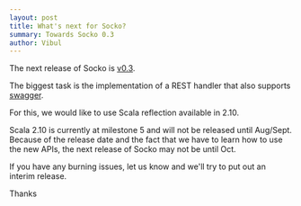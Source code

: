 ```yaml
---
layout: post
title: What's next for Socko?
summary: Towards Socko 0.3
author: Vibul
---
```


The next release of Socko is [v0.3](https://github.com/mashupbots/socko/issues?milestone=3&page=1&state=open).

The biggest task is the implementation of a REST handler that also supports [swagger](http://swagger.wordnik.com/).

For this, we would like to use Scala reflection available in 2.10.

Scala 2.10 is currently at milestone 5 and will not be released until Aug/Sept. Because of the release date 
and the fact that we have to learn how to use the new APIs, the next release of Socko may not be until Oct.

If you have any burning issues, let us know and we'll try to put out an interim release.

Thanks

